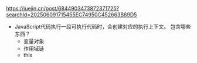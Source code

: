 https://juejin.cn/post/6844903473872371725?searchId=202506091715455EC74950C452663B69D5

- JavaScript代码执行一段可执行代码时，会创建对应的执行上下文。
  包含哪些东西？
  - 变量对象
  - 作用域链
  - this
